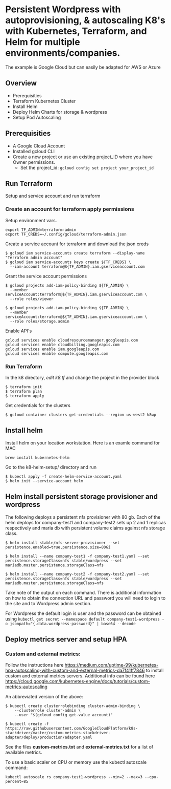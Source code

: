 # Persistent Wordpress with autoprovisioning, & autoscaling K8's with Kubernetes, Terraform, and Helm for multiple environments/companies.
The example is Google Cloud but can easily be adapted for AWS or Azure

## Overview
- Prerequisities
- Terraform Kubernetes Cluster
- Install Helm
- Deploy Helm Charts for storage & wordpress
- Setup Pod Autoscaling

## Prerequisities
- A Google Cloud Account
- Installed gcloud CLI
- Create a new project or use an existing project_ID where you have Owner permissions.
  - Set the project_id: ```gcloud config set project your_project_id```



## Run Terraform
Setup and service account and run terraform

### Create an account for terraform apply permissions
Setup environment vars.
```
export TF_ADMIN=terraform-admin
export TF_CREDS=~/.config/gcloud/terraform-admin.json
```

Create a service account for terraform and download the json creds
```
$ gcloud iam service-accounts create terraform --display-name "Terraform admin account" 
$ gcloud iam service-accounts keys create ${TF_CREDS} \
  --iam-account terraform@${TF_ADMIN}.iam.gserviceaccount.com
```

Grant the service account permissions
```
$ gcloud projects add-iam-policy-binding ${TF_ADMIN} \
  --member serviceAccount:terraform@${TF_ADMIN}.iam.gserviceaccount.com \
  --role roles/viewer

$ gcloud projects add-iam-policy-binding ${TF_ADMIN} \
  --member serviceAccount:terraform@${TF_ADMIN}.iam.gserviceaccount.com \
  --role roles/storage.admin
```

Enable API's
```
gcloud services enable cloudresourcemanager.googleapis.com
gcloud services enable cloudbilling.googleapis.com
gcloud services enable iam.googleapis.com
gcloud services enable compute.googleapis.com
```

### Run Terraform

In the k8 directory, *edit k8.tf* and change the project in the provider block
```
$ terraform init
$ terraform plan
$ terraform apply
```

Get credentials for the clusters
```
$ gcloud container clusters get-credentials --region us-west2 k8wp
```

## Install helm
Install helm on your location workstation.  Here is an examle command for MAC
```
brew install kubernetes-helm
```
Go to the k8-helm-setup/ directory and run
```
$ kubectl apply -f create-helm-service-account.yaml
$ helm init --service-account helm
```

## Helm install persistent storage provisioner and wordpress

The following deploys a persistent nfs provisioner with 80 gb.  Each of the helm deploys for company-test1 and company-test2 sets up 2 and 1 replicas respectively and maria db with persistent volume claims against nfs storage class.
```
$ helm install stable/nfs-server-provisioner --set persistence.enabled=true,persistence.size=80Gi

$ helm install --name company-test1 -f company-test1.yaml --set persistence.storageClass=nfs stable/wordpress --set mariadb.master.persistence.storageClass=nfs

$ helm install --name company-test2 -f company-test2.yaml --set persistence.storageClass=nfs stable/wordpress --set mariadb.master.persistence.storageClass=nfs
```

Take note of the output on each command. There is additional information on how to obtain the connection URL and password you will need to login to the site and to Wordpress admin section.

For Wordpress the default login is user and the password can be obtained using ```kubectl get secret --namespace default company-test1-wordpress -o jsonpath="{.data.wordpress-password}" | base64 --decode```

## Deploy metrics server and setup HPA


### Custom and external metrics: 
Follow the instructions here https://medium.com/uptime-99/kubernetes-hpa-autoscaling-with-custom-and-external-metrics-da7f41ff7846 to install custom and external metrics servers.  Additional info can be found here https://cloud.google.com/kubernetes-engine/docs/tutorials/custom-metrics-autoscaling

An abbreviated version of the above:
```
$ kubectl create clusterrolebinding cluster-admin-binding \
    --clusterrole cluster-admin \
    --user "$(gcloud config get-value account)"

$ kubectl create -f https://raw.githubusercontent.com/GoogleCloudPlatform/k8s-stackdriver/master/custom-metrics-stackdriver-adapter/deploy/production/adapter.yaml
```

See the files **custom-metrics.txt** and **external-metrics.txt** for a list of available metrics.

To use a basic scaler on CPU or memory use the kubectl autoscale command:
```
kubectl autoscale rs company-test1-wordpress --min=2 --max=3 --cpu-percent=85
```

